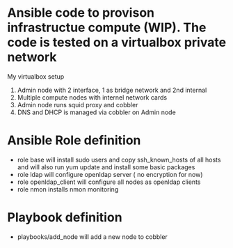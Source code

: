 # Ansible code to provison infrastructue compute (WIP). The code is tested on a virtualbox private network 
My virtualbox setup

 1. Admin node with 2 interface, 1 as bridge network and 2nd internal
 2. Multiple compute nodes with internel network cards
 3. Admin node runs squid proxy and cobbler
 4. DNS and DHCP is managed via cobbler on Admin node

# Ansible Role definition
 - role base will install sudo users and copy ssh_known_hosts of all hosts and will also run yum update and install some basic packages
 - role ldap will configure openldap server ( no encryption for now)
 - role openldap_client will configure all nodes as openldap clients
 - role nmon installs nmon monitoring
# Playbook definition
 - playbooks/add_node will add a new node to cobbler 
